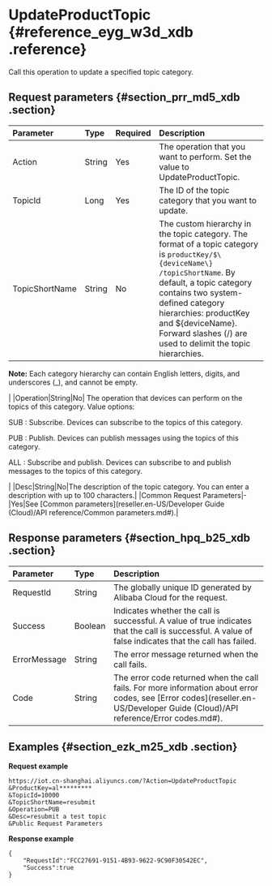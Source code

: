 # UpdateProductTopic {#reference_eyg_w3d_xdb .reference}

Call this operation to update a specified topic category.

## Request parameters {#section_prr_md5_xdb .section}

|Parameter|Type|Required|Description|
|:--------|:---|:-------|:----------|
|Action|String|Yes|The operation that you want to perform. Set the value to UpdateProductTopic.|
|TopicId|Long|Yes|The ID of the topic category that you want to update.|
|TopicShortName|String|No| The custom hierarchy in the topic category. The format of a topic category is `productKey/$\{deviceName\} /topicShortName`. By default, a topic category contains two system-defined category hierarchies: productKey and $\{deviceName\}. Forward slashes \(/\) are used to delimit the topic hierarchies.

 **Note:** Each category hierarchy can contain English letters, digits, and underscores \(\_\), and cannot be empty.

 |
|Operation|String|No| The operation that devices can perform on the topics of this category. Value options:

 SUB : Subscribe. Devices can subscribe to the topics of this category.

 PUB : Publish. Devices can publish messages using the topics of this category.

 ALL : Subscribe and publish. Devices can subscribe to and publish messages to the topics of this category.

 |
|Desc|String|No|The description of the topic category. You can enter a description with up to 100 characters.|
|Common Request Parameters|-|Yes|See [Common parameters](reseller.en-US/Developer Guide (Cloud)/API reference/Common parameters.md#).|

## Response parameters {#section_hpq_b25_xdb .section}

|Parameter|Type|Description|
|:--------|:---|:----------|
|RequestId|String|The globally unique ID generated by Alibaba Cloud for the request.|
|Success|Boolean|Indicates whether the call is successful. A value of true indicates that the call is successful. A value of false indicates that the call has failed.|
|ErrorMessage|String|The error message returned when the call fails.|
|Code|String|The error code returned when the call fails. For more information about error codes, see [Error codes](reseller.en-US/Developer Guide (Cloud)/API reference/Error codes.md#).|

## Examples {#section_ezk_m25_xdb .section}

**Request example**

```
https://iot.cn-shanghai.aliyuncs.com/?Action=UpdateProductTopic
&ProductKey=al*********
&TopicId=10000
&TopicShortName=resubmit
&Operation=PUB
&Desc=resubmit a test topic
&Public Request Parameters
```

**Response example**

```
{
    "RequestId":"FCC27691-9151-4B93-9622-9C90F30542EC",
    "Success":true
}
```

